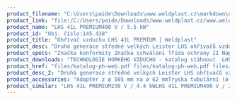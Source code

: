 ```yaml
---
product_filename: "C:\Users\paide\Downloads\www.weldplast.cz\markdown\ohrivac-vzduchu-lhs-41l-premium115.md"
product_link: "file:/C:/Users/paide/Downloads/www.weldplast.cz/www.weldplast.cz/ohrivac-vzduchu-lhs-41l-premium115"
product_name: "LHS 41L PREMIUM400 V / 5.5 kW"
product_id: "Obj. číslo:145.438"
product_title: "Ohřívač vzduchu LHS 41L PREMIUM | Weldplast"
product_desc: "Druhá generace středně velkých Leister LHS ohřívačů vzduchu využívá stejné technologie jako řada menších ohřívačů Leister LHS 15/21. Nízké náklady na údržbu a dlouhá životnost díky patentované ochraně topných těles.Snadná výměna topných tělesStandardní ovládací rozhraní pro použití s existujícími řídícími jednotkamiLHS PREMIUM – pro manuální regulaci výkonu topného tělesa."
product_specs: "Značka konformity Značka schválení Třída ochrany II NapětíV~400 PříkonW5500 FrekvenceHz50 / 60 Max. teplota°C650 Průtok vzduchul/min240 Hmotnostkg085 / 095 Druh certifikaceCCA Max. teplota prostředí°C80 Max. vstupní teplota vzduchu°C65"
product_downloads: "TECHNOLOGIE HORKÉHO VZDUCHU - katalog stáhnout  LHS 41 - produkotvý list stáhnout  LHS - manuál CZ stáhnout"
product_href: "files/katalog-ph-web.pdf files/katalog-ph-web.pdf files/lhs-41-produktovy-list.pdf files/lhs-41-produktovy-list.pdf files/lhs15-21-41-61-manual-cz.pdf files/lhs15-21-41-61-manual-cz.pdf"
product_desc_2: "Druhá generace středně velkých Leister LHS ohřívačů vzduchu využívá stejné technologie jako řada menších ohřívačů Leister LHS 15/21. Nízké náklady na údržbu a dlouhá životnost díky patentované ochraně topných těles.Snadná výměna topných tělesStandardní ovládací rozhraní pro použití s existujícími řídícími jednotkamiLHS PREMIUM – pro manuální regulaci výkonu topného tělesa."
product_accessories: "Adaptér z ø 505 mm na ø 62 mmTryska tubulární (ø 50.5 mm) 590 x 420 x 17 mmTrubka prodlužovací násuvná (ø 50.5 mm) 160 x ø 36.5 mm pro LE 3300Tryska tubulární (ø 50.5 mm) 836 x 660 x 1 mmTryska tubulární (ø 50.5 mm) 900 x 800 x 09 mmTryska tubulární (ø 50.5 mm) 460 x 300 x 2 mmVentil redukce vzduchu (LHS 41)Trubka topná s ochranou (LHS 41L)Držák termosondy (LHS 40 / MONO)Příruba připojovací (ø 50.5/70 mm) násuvnáAdaptér (ø 505 mm)na ø 36.5 mmTryska reflektorová U (ø 505 mm)45 x 250 mm přímáTryska reflektorová děrovaná (ø 505 mm)130 x 150 mm přímáTryska reflektorová zavírací (ø 505 mm)ø 70 mm x 70 mmTryska reflektorová zavírací (ø 505 mm)ø 125 mm x 22 mmTryska reflektorová děrovaná (ø 505 mm)85 x 85 mm přímáTryska štěrbinová (ø 505 mm)150 x 12 mm přímáTryska přeplátovací (ø 50 mm)70 x 10 mm přímáTryska tubulární (ø 50 mm)106 x 162 mm 90° zahnutáTryska reflektorová děrovaná (ø 505 mm)ø 65 mm přímáTryska přeplátovací (ø 50 mm)300 x 6 mm přímáTryska štěrbinová (ø 50 mm)150 x 6 mm přímáTryska štěrbinová (ø 50 mm)100 x 4 mm přímáTryska přeplátovací (ø 50 mm)45 x 12 mm 350 mm dlouhá LHS 41L PREMIUM230 V / 4.4 kWLHS 41L PREMIUM400 V / 2 kWLHS 41L SYSTEM400 V / 5.5 kWLHS 41L CLASSIC400 V / 5.5 kWLHS 41L CLASSIC400 V / 4.4 kWLHS 41L PREMIUM400 V / 4.4 kWLHS 41L SYSTEM400 V / 4.4 kW"
product_similar: "LHS 41L PREMIUM230 V / 4.4 kWLHS 41L PREMIUM400 V / 2 kWLHS 41L SYSTEM400 V / 5.5 kWLHS 41L CLASSIC400 V / 5.5 kWLHS 41L CLASSIC400 V / 4.4 kWLHS 41L PREMIUM400 V / 4.4 kWLHS 41L SYSTEM400 V / 4.4 kW"
---
```

